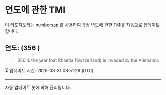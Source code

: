 
# 연도에 관한 TMI

이 리포지토리는 numbersapi를 사용하여 특정 년도에 관한 TMI를 자동으로 업데이트합니다.

## 연도: (356 )
> 356 is the year that Rhaetia (Switzerland) is invaded by the Alemanni.

⏳ 업데이트 시간: 2025-08-31 08:51:26 (UTC)

---
자동 업데이트 봇에 의해 관리됩니다.
